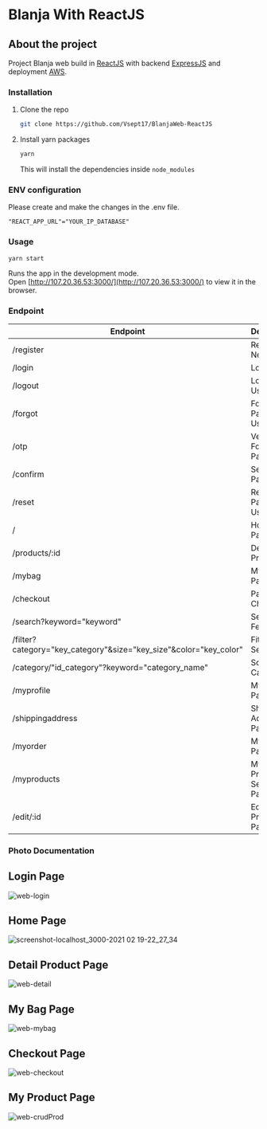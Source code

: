 # Blanja With ReactJS

## About the project

Project Blanja web build in [ReactJS](https://reactjs.org/) with backend [ExpressJS](https://expressjs.com/) and deployment [AWS](https://www.awseducate.com/).

### Installation

1. Clone the repo
   ```sh
   git clone https://github.com/Vsept17/BlanjaWeb-ReactJS
   ```
2. Install yarn packages
   ```sh
   yarn
   ```
   This will install the dependencies inside `node_modules`
### ENV configuration

Please create and make the changes in the .env file.
```
"REACT_APP_URL"="YOUR_IP_DATABASE"
```
### Usage

`yarn start`

Runs the app in the development mode.<br>
Open [http://107.20.36.53:3000/](http://107.20.36.53:3000/) to view it in the browser.


### Endpoint

| Endpoint | Description |
| --- | --- |
| /register | Register New User |
| /login | Login User |
| /logout | Logout User |
| /forgot | Forgot Password User |
| /otp | Verif OTP Forgot Password |
| /confirm | Set New Password |
| /reset | Reset Password User |
| / | Home Pages |
| /products/:id | Detail Product |
| /mybag | My Bag Pages |
| /checkout | Pages Checkout |
| /search?keyword="keyword" | Search Feature |
| /filter?category="key_category"&size="key_size"&color="key_color" | Fiter Search |
| /category/"id_category"?keyword="category_name" | Sort By Category |
| /myprofile | My Profile Pages |
| /shippingaddress | Shipping Address Pages |
| /myorder | My Order Pages |
| /myproducts | My Products Seller Pages |
| /edit/:id | Edit Product Pages |

### Photo Documentation

## Login Page
![web-login](https://user-images.githubusercontent.com/52094775/108525012-3c13ee00-7302-11eb-895c-2270ed7664ba.png)

## Home Page
![screenshot-localhost_3000-2021 02 19-22_27_34](https://user-images.githubusercontent.com/52094775/108524656-d6bffd00-7301-11eb-9bb5-c56fbe26c062.png)

## Detail Product Page
![web-detail](https://user-images.githubusercontent.com/52094775/108524059-3669d880-7301-11eb-81f4-b4c0595f6328.png)

## My Bag Page
![web-mybag](https://user-images.githubusercontent.com/52094775/108524082-3c5fb980-7301-11eb-9f68-75e907a6fcf9.png)

## Checkout Page
![web-checkout](https://user-images.githubusercontent.com/52094775/108524098-41246d80-7301-11eb-84b3-dc7be5a64e38.png)

## My Product Page
![web-crudProd](https://user-images.githubusercontent.com/52094775/108524108-441f5e00-7301-11eb-8ca1-7dc4171fc748.png)

